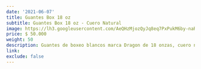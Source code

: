 ```yaml
---
date: '2021-06-07'
title: Guantes Box 18 oz
subtitle: Guantes Box 18 oz - Cuero Natural
image: https://lh3.googleusercontent.com/AeQHzMjozQyJq8eq7PxPukM6by-naRO-BBAmmj20H75POyvNKZP1o81y4GBoZHtmYn2sYPvUHu5I7uSliYhvJOXUR56bMi7UXr5boPJ20fxrWgtiROt2n0A3uOZPGxGekpiSbcbEPdE=w2400
price: $ 50.000
weight: 50
description: Guantes de boxeo blancos marca Dragon de 18 onzas, cuero natural. Recomendados para entrenamiento de fuerza, sparring o boxeadores grandes.
link: 
exclude: false
---
```


